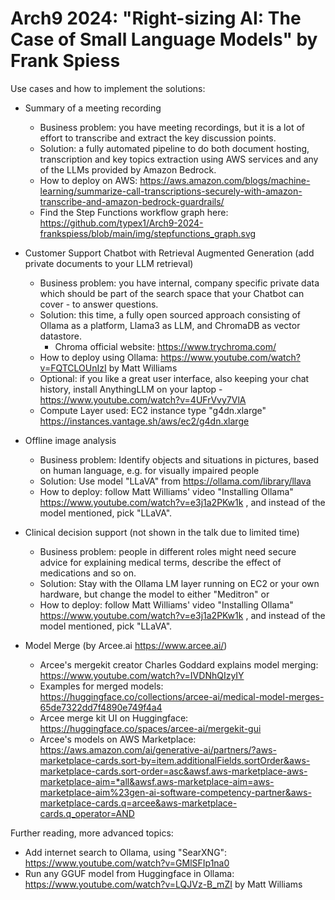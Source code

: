 # Arch9 2024: "Right-sizing AI: The Case of Small Language Models" by Frank Spiess

Use cases and how to implement the solutions:

* Summary of a meeting recording
  * Business problem: you have meeting recordings, but it is a lot of effort to transcribe and extract the key discussion points.
  * Solution: a fully automated pipeline to do both document hosting, transcription and key topics extraction using AWS services and any of the LLMs provided by Amazon Bedrock.
  * How to deploy on AWS: https://aws.amazon.com/blogs/machine-learning/summarize-call-transcriptions-securely-with-amazon-transcribe-and-amazon-bedrock-guardrails/
  * Find the Step Functions workflow graph here: https://github.com/typex1/Arch9-2024-frankspiess/blob/main/img/stepfunctions_graph.svg

* Customer Support Chatbot with Retrieval Augmented Generation (add private documents to your LLM retrieval)
  * Business problem: you have internal, company specific private data which should be part of the search space that your Chatbot can cover - to answer questions.
  * Solution: this time, a fully open sourced approach consisting of Ollama as a platform, Llama3 as LLM, and ChromaDB as vector datastore.
    * Chroma official website: https://www.trychroma.com/
  * How to deploy using Ollama: https://www.youtube.com/watch?v=FQTCLOUnIzI by Matt Williams
  * Optional: if you like a great user interface, also keeping your chat history, install AnythingLLM on your laptop - https://www.youtube.com/watch?v=4UFrVvy7VlA 
  * Compute Layer used: EC2 instance type "g4dn.xlarge" https://instances.vantage.sh/aws/ec2/g4dn.xlarge

* Offline image analysis
  * Business problem: Identify objects and situations in pictures, based on human language, e.g. for visually impaired people
  * Solution: Use model "LLaVA" from https://ollama.com/library/llava
  * How to deploy: follow Matt Williams' video "Installing Ollama" https://www.youtube.com/watch?v=e3j1a2PKw1k , and instead of the model mentioned, pick "LLaVA". 

* Clinical decision support (not shown in the talk due to limited time)
  * Business problem: people in different roles might need secure advice for explaining medical terms, describe the effect of medications and so on.
  * Solution: Stay with the Ollama LM layer running on EC2 or your own hardware, but change the model to either "Meditron" or 
  * How to deploy: follow Matt Williams' video "Installing Ollama" https://www.youtube.com/watch?v=e3j1a2PKw1k , and instead of the model mentioned, pick "LLaVA". 
    
* Model Merge (by Arcee.ai https://www.arcee.ai/)
  * Arcee's mergekit creator Charles Goddard explains model merging: https://www.youtube.com/watch?v=IVDNhQIzyIY
  * Examples for merged models: https://huggingface.co/collections/arcee-ai/medical-model-merges-65de7322dd7f4890e749f4a4
  * Arcee merge kit UI on Huggingface: https://huggingface.co/spaces/arcee-ai/mergekit-gui
  * Arcee's models on AWS Marketplace: https://aws.amazon.com/ai/generative-ai/partners/?aws-marketplace-cards.sort-by=item.additionalFields.sortOrder&aws-marketplace-cards.sort-order=asc&awsf.aws-marketplace-aws-marketplace-aim=*all&awsf.aws-marketplace-aim=aws-marketplace-aim%23gen-ai-software-competency-partner&aws-marketplace-cards.q=arcee&aws-marketplace-cards.q_operator=AND

Further reading, more advanced topics:
* Add internet search to Ollama, using "SearXNG": https://www.youtube.com/watch?v=GMlSFIp1na0
* Run any GGUF model from Huggingface in Ollama: https://www.youtube.com/watch?v=LQJVz-B_mZI by Matt Williams
